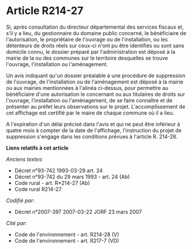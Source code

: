 # Article R214-27

Si, après consultation du directeur départemental des services fiscaux et, s'il y a lieu, du gestionnaire du domaine public
concerné, le bénéficiaire de l'autorisation, le propriétaire de l'ouvrage ou de l'installation, ou les détenteurs de droits
réels sur ceux-ci n'ont pu être identifiés ou sont sans domicile connu, le dossier préparé par l'administration est déposé à
la mairie de la ou des communes sur le territoire desquelles se trouve l'ouvrage, l'installation ou l'aménagement. 

Un avis indiquant qu'un dossier préalable à une procédure de suppression de l'ouvrage, de l'installation ou de l'aménagement
est déposé à la mairie ou aux mairies mentionnées à l'alinéa ci-dessus, pour permettre au bénéficiaire d'une autorisation le
concernant ou aux titulaires de droits sur l'ouvrage, l'installation ou l'aménagement, de se faire connaître et de présenter
au préfet leurs observations sur le projet. L'accomplissement de cet affichage est certifié par le maire de chaque commune où
il a lieu. 

A l'expiration d'un délai précisé dans l'avis et qui ne peut être inférieur à quatre mois à compter de la date de
l'affichage, l'instruction du projet de suppression s'engage dans les conditions prévues à l'article R. 214-28.

**Liens relatifs à cet article**

_Anciens textes_:

  - Décret n°93-742 1993-03-29 art. 24
  - Décret n°93-742 du 29 mars 1993 - art. 24 (Ab)
  - Code rural - art. R*214-27 (Ab)
  - Code rural R214-27

_Codifié par_:

  - Décret n°2007-397 2007-03-22 JORF 23 mars 2007

_Cité par_:

  - Code de l'environnement - art. R214-28 (V)
  - Code de l'environnement - art. R217-7 (VD)
